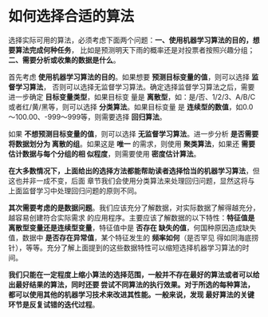 如何选择合适的算法
================================================================================
选择实际可用的算法，必须考虑下面两个问题：**一、使用机器学习算法的目的，想要算法完成何种任务**，
比如是预测明天下雨的概率还是对投票者按照兴趣分组；**二、需要分析或收集的数据是什么**。

首先考虑 **使用机器学习算法的目的**。如果想要 **预测目标变量的值**，则可以选择 **监督学习算法**，
否则可以选择无监督学习算法。确定选择监督学习算法之后，需要进一步确定 **目标变量类型**，如果目标变
量是 **离散型**，如：是/否、1/2/3、A/B/C或者红/黄/黑等，则可以选择 **分类算法**。如果目标变量
是 **连续型的数值**，如0.0～100.00、-999～999等，则需要选择 **回归算法**。

如果 **不想预测目标变量的值**，则可以选择 **无监督学习算法**。进一步分析 **是否需要将数据划分为
离散的组**。如果这是 **唯一** 的需求，则使用 **聚类算法**，如果还 **需要估计数据与每个分组的相
似程度**，则需要使用 **密度估计算法**。

**在大多数情况下，上面给出的选择方法都能帮助读者选择恰当的机器学习算法**，但这也并非一成不变，后面
章节我们会使用分类算法来处理回归问题，显然这将与上面监督学习中处理回归问题的原则不同。

**其次需要考虑的是数据问题**。我们应该充分了解数据，对实际数据了解得越充分，越容易创建符合实际需求
的应用程序。主要应该了解数据的以下特性：**特征值是离散型变量还是连续型变量**，特征值中是 **否存在
缺失的值**，何国种原因造成缺失值，数据中 **是否存在异常值**，某个特征发生的 **频率如何**（是否罕见
得如同海底捞针），等等。充分了解上面提到的这些数据特性可以缩短选择机器学习算法的时间。

**我们只能在一定程度上缩小算法的选择范围，一般并不存在最好的算法或者可以给出最好结果的算法，同时还要
尝试不同算法的执行效果。对于所选的每种算法，都可以使用其他的机器学习技术来改进其性能。一般来说，发现
最好算法的关键环节是反复试错的迭代过程**。
